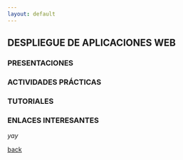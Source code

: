 ```yaml
---
layout: default
---
```


## DESPLIEGUE DE APLICACIONES WEB

### PRESENTACIONES  

### ACTIVIDADES PRÁCTICAS

### TUTORIALES

### ENLACES INTERESANTES

_yay_

[back](./)
